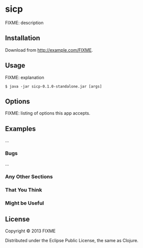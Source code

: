 # sicp

FIXME: description

## Installation

Download from http://example.com/FIXME.

## Usage

FIXME: explanation

    $ java -jar sicp-0.1.0-standalone.jar [args]

## Options

FIXME: listing of options this app accepts.

## Examples

...

### Bugs

...

### Any Other Sections
### That You Think
### Might be Useful

## License

Copyright © 2013 FIXME

Distributed under the Eclipse Public License, the same as Clojure.
